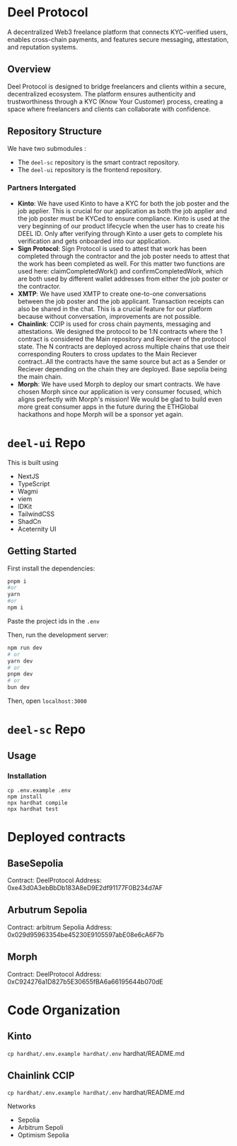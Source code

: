 # Deel Protocol
A decentralized Web3 freelance platform that connects KYC-verified users, enables cross-chain payments, and features secure messaging, attestation, and reputation systems.

## Overview

Deel Protocol is designed to bridge freelancers and clients within a secure, decentralized ecosystem. The platform ensures authenticity and trustworthiness through a KYC (Know Your Customer) process, creating a space where freelancers and clients can collaborate with confidence. 



## Repository Structure
We have two submodules :
- The `deel-sc` repository is the smart contract repository.
- The `deel-ui` repository is the frontend repository.

### Partners Intergated
- **Kinto**: We have used Kinto to have a KYC for both the job poster and the job applier. This is crucial for our application as both the job applier and the job poster must be KYCed to ensure compliance. Kinto is used at the very beginning of our product lifecycle when the user has to create his DEEL ID. Only after verifying through Kinto a user gets to complete his verification and gets onboarded into our application. 
- **Sign Protocol**: Sign Protocol is used to attest that work has been completed through the contractor and the job poster needs to attest that the work has been completed as well. For this matter two functions are used here: claimCompletedWork() and confirmCompletedWork, which are both used by different wallet addresses from either the job poster or the contractor.
- **XMTP**: We have used XMTP to create one-to-one conversations between the job poster and the job applicant. Transaction receipts can also be shared in the chat. This is a crucial feature for our platform because without conversation, improvements are not possible.
- **Chainlink**: CCIP is used for cross chain payments, messaging and attestations. We designed the protocol to be 1:N contracts where the 1 contract is considered the Main repository and Reciever of the protocol state. The N contracts are deployed across multiple chains that use their corresponding Routers to cross updates to the Main Reciever contract..All the contracts have the same source but act as a Sender or Reciever depending on the chain they are deployed.   Base sepolia being the main chain.
- **Morph**: We have used Morph to deploy our smart contracts. We have chosen Morph since our application is very consumer focused, which aligns perfectly with Morph's mission! We would be glad to build even more great consumer apps in the future during the ETHGlobal hackathons and hope Morph will be a sponsor yet again. 


# `deel-ui` Repo

This is built using
- NextJS
- TypeScript
- Wagmi
- viem
- IDKit
- TailwindCSS
- ShadCn
- Aceternity UI
  
## Getting Started

First install the dependencies:

```bash
pnpm i
#or
yarn
#or
npm i
```

Paste the project ids in the `.env`

Then, run the development server:

```bash
npm run dev
# or
yarn dev
# or
pnpm dev
# or
bun dev
```

Then, open `localhost:3000`


# `deel-sc` Repo

## Usage

### Installation

```shell
cp .env.example .env
npm install
npx hardhat compile
npx hardhat test
```

# Deployed contracts


## BaseSepolia 
Contract: DeelProtocol 
Address: 0xe43d0A3ebBbDb183A8eD9E2df91177F0B234d7AF


## Arbutrum Sepolia 
Contract: arbitrum Sepolia 
Address: 0x029d95963354be45230E9105597abE08e6cA6F7b

## Morph
Contract: DeelProtocol
Address: 0xC924276a1D827b5E30655fBA6a66195644b070dE


# Code Organization

## Kinto
`cp hardhat/.env.example hardhat/.env`
hardhat/README.md

## Chainlink CCIP
`cp hardhat/.env.example hardhat/.env`
hardhat/README.md

Networks
* Sepolia
* Arbitrum Sepoli
* Optimism Sepolia


#
